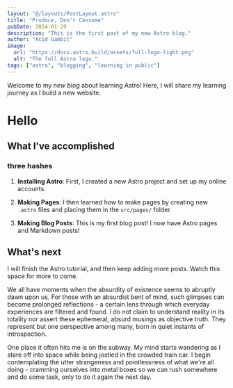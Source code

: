 ```yaml
---
layout: "@/layouts/PostLayout.astro"
title: "Produce, Don't Consume"
pubDate: 2024-01-29
description: "This is the first post of my new Astro blog."
author: "Acid Gambit"
image:
  url: "https://docs.astro.build/assets/full-logo-light.png"
  alt: "The full Astro logo."
tags: ["astro", "blogging", "learning in public"]
---
```


Welcome to my _new blog_ about learning Astro! Here, I will share my learning journey as I build a new website.

# Hello

## What I've accomplished

### three hashes

1. **Installing Astro**: First, I created a new Astro project and set up my online accounts.

2. **Making Pages**: I then learned how to make pages by creating new `.astro` files and placing them in the `src/pages/` folder.

3. **Making Blog Posts**: This is my first blog post! I now have Astro pages and Markdown posts!

## What's next

I will finish the Astro tutorial, and then keep adding more posts. Watch this space for more to come.

We all have moments when the absurdity of existence seems to abruptly dawn upon us. For those with an absurdist bent of mind, such glimpses can become prolonged reflections - a certain lens through which everyday experiences are filtered and found. I do not claim to understand reality in its totality nor assert these ephemeral, absurd musings as objective truth. They represent but one perspective among many, born in quiet instants of introspection.

One place it often hits me is on the subway. My mind starts wandering as I stare off into space while being jostled in the crowded train car. I begin contemplating the utter strangeness and pointlessness of what we're all doing - cramming ourselves into metal boxes so we can rush somewhere and do some task, only to do it again the next day.
